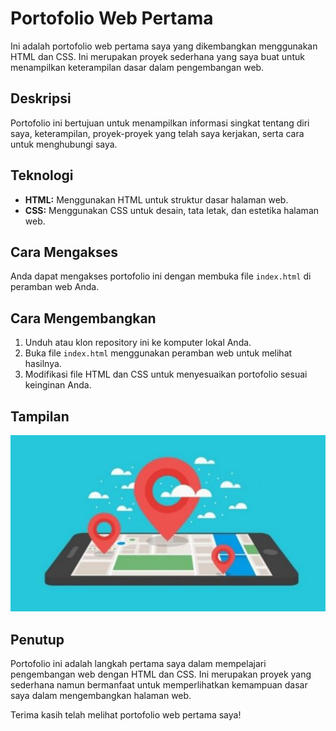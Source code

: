 # Portofolio Web Pertama

Ini adalah portofolio web pertama saya yang dikembangkan menggunakan HTML dan CSS. Ini merupakan proyek sederhana yang saya buat untuk menampilkan keterampilan dasar dalam pengembangan web.

## Deskripsi
Portofolio ini bertujuan untuk menampilkan informasi singkat tentang diri saya, keterampilan, proyek-proyek yang telah saya kerjakan, serta cara untuk menghubungi saya.

## Teknologi
- **HTML:** Menggunakan HTML untuk struktur dasar halaman web.
- **CSS:** Menggunakan CSS untuk desain, tata letak, dan estetika halaman web.

## Cara Mengakses
Anda dapat mengakses portofolio ini dengan membuka file `index.html` di peramban web Anda.

## Cara Mengembangkan
1. Unduh atau klon repository ini ke komputer lokal Anda.
2. Buka file `index.html` menggunakan peramban web untuk melihat hasilnya.
3. Modifikasi file HTML dan CSS untuk menyesuaikan portofolio sesuai keinginan Anda.

## Tampilan
![Screenshot Portofolio](img/bank.png)


## Penutup
Portofolio ini adalah langkah pertama saya dalam mempelajari pengembangan web dengan HTML dan CSS. Ini merupakan proyek yang sederhana namun bermanfaat untuk memperlihatkan kemampuan dasar saya dalam mengembangkan halaman web.

Terima kasih telah melihat portofolio web pertama saya!
